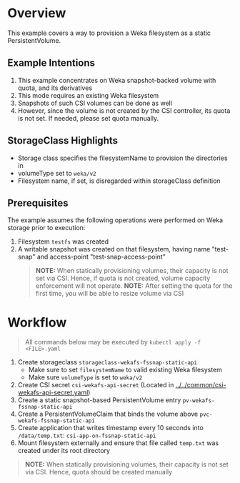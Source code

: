# Overview
This example covers a way to provision a Weka filesystem as a static PersistentVolume.

## Example Intentions
1. This example concentrates on Weka snapshot-backed volume with quota, and its derivatives
2. This mode requires an existing Weka filesystem
3. Snapshots of such CSI volumes can be done as well
4. However, since the volume is not created by the CSI controller, its quota is not set. If needed, please set quota manually.

## StorageClass Highlights
- Storage class specifies the filesystemName to provision the directories in
- volumeType set to `weka/v2`
- Filesystem name, if set, is disregarded within storageClass definition

## Prerequisites
The example assumes the following operations were performed on Weka storage prior to execution:
1. Filesystem `testfs` was created
2. A writable snapshot was created on that filesystem, having name "test-snap" and access-point "test-snap-access-point"
   > **NOTE:** When statically provisioning volumes, their capacity is not set via CSI. Hence, if quota is not created, volume capacity enforcement will not operate.
   > **NOTE:** After setting the quota for the first time, you will be able to resize volume via CSI

# Workflow
> All commands below may be executed by `kubectl apply -f <FILE>.yaml`
1. Create storageclass `storageclass-wekafs-fssnap-static-api` 
   - Make sure to set `filesystemName` to valid existing Weka filesystem
   - Make sure `volumeType` is set to `weka/v2`
2. Create CSI secret `csi-wekafs-api-secret`  (Located in [../../common/csi-wekafs-api-secret.yaml](../../common/csi-wekafs-api-secret.yaml))
3. Create a static snapshot-based PersistentVolume entry `pv-wekafs-fssnap-static-api`
4. Create a PersistentVolumeClaim that binds the volume above `pvc-wekafs-fssnap-static-api`
5. Create application that writes timestamp every 10 seconds into `/data/temp.txt`: `csi-app-on-fssnap-static-api`
6. Mount filesystem externally and ensure that file called `temp.txt` was created under its root directory

> **NOTE:** When statically provisioning volumes, their capacity is not set via CSI. Hence, quota should be created manually  
